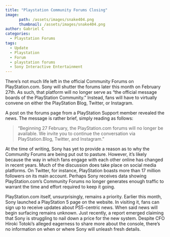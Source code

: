 ```yaml
---
title: "Playstation Community Forums Closing"
image:
      path: /assets/images/snake404.png
      thumbnail: /assets/images/snake404.png
author: Gabriel C
categories:
  - Playstation Forums
tags:
  - Update
  - Playstation
  - Forum
  - playstation forums
  - Sony Interactive Entertainment
---
```


There’s not much life left in the official Community Forums on PlayStation.com. Sony will shutter the forums later this month on February 27th. As such, that platform will no longer serve as “the official message boards of the PlayStation Community.” Instead, fans will have to virtually convene on either the PlayStation Blog, Twitter, or Instagram.

A post on the forums page from a PlayStation Support member revealed the news. The message is rather brief, simply reading as follows: 
> “Beginning 27 February, the PlayStation.com forums will no longer be available. We invite you to continue the conversation via PlayStation.Blog, Twitter, and Instagram.”
>

At the time of writing, Sony has yet to provide a reason as to why the Community Forums are being put out to pasture. However, it’s likely because the way in which fans engage with each other online has changed in recent years. Much of the discussion does take place on social media platforms. On Twitter, for instance, PlayStation boasts more than 17 million followers on its main account. Perhaps Sony receives data showing PlayStation.com’s Community Forums no longer generates enough traffic to warrant the time and effort required to keep it going.

PlayStation.com itself, unsurprisingly, remains a priority. Earlier this month, Sony launched a PlayStation 5 page on the website. In visiting it, fans can sign up to receive updates about PS5-centric news. When said news will begin surfacing remains unknown. Just recently, a report emerged claiming that Sony is struggling to nail down a price for the new system. Despite CFO Hiroki Totoki’s alleged eagerness to share more about the console, there’s no information on when or where Sony will unleash fresh details.
